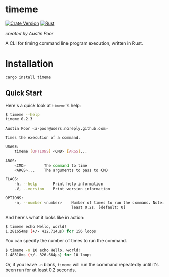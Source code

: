 # timeme

[![Crate Version](https://img.shields.io/crates/v/timeme.svg)](https://crates.io/crates/timeme) 
[![Rust](https://github.com/a-poor/timeme/actions/workflows/rust-test.yml/badge.svg?branch=main)](https://github.com/a-poor/timeme/actions/workflows/rust-test.yml)

_created by Austin Poor_

A CLI for timing command line program execution, written in Rust.

# Installation

```bash
cargo install timeme
```

## Quick Start

Here's a quick look at `timeme`'s help:

```bash
$ timeme --help
timeme 0.2.3

Austin Poor <a-poor@users.noreply.github.com>

Times the execution of a command.

USAGE:
    timeme [OPTIONS] <CMD> [ARGS]...

ARGS:
    <CMD>        The command to time
    <ARGS>...    The arguments to pass to CMD

FLAGS:
    -h, --help       Print help information
    -V, --version    Print version information

OPTIONS:
    -n, --number <number>    Number of times to run the command. Note: Set to <= 0 to run for at
                             least 0.2s. [default: 0]
```

And here's what it looks like in action:

```bash
$ timeme echo Hello, world!
1.281654ms (+/- 412.714µs) for 156 loops
```

You can specify the number of times to run the command.

```bash
$ timeme -n 10 echo Hello, world!
1.48318ms (+/- 326.664µs) for 10 loops
```

Or, if you leave `-n` blank, `timeme` will run the command repeatedly until
it's been run for at least 0.2 seconds.

